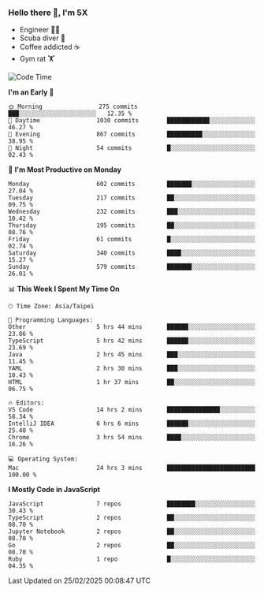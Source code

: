 ### Hello there 👋, I'm 5X

* Engineer 👨‍💻
* Scuba diver 🤿
* Coffee addicted ☕️
* Gym rat 🏋️

<!--START_SECTION:waka-->
![Code Time](http://img.shields.io/badge/Code%20Time-1%2C460%20hrs%2043%20mins-blue)

**I'm an Early 🐤** 

```text
🌞 Morning                275 commits         ███░░░░░░░░░░░░░░░░░░░░░░   12.35 % 
🌆 Daytime                1030 commits        ████████████░░░░░░░░░░░░░   46.27 % 
🌃 Evening                867 commits         ██████████░░░░░░░░░░░░░░░   38.95 % 
🌙 Night                  54 commits          █░░░░░░░░░░░░░░░░░░░░░░░░   02.43 % 
```
📅 **I'm Most Productive on Monday** 

```text
Monday                   602 commits         ███████░░░░░░░░░░░░░░░░░░   27.04 % 
Tuesday                  217 commits         ██░░░░░░░░░░░░░░░░░░░░░░░   09.75 % 
Wednesday                232 commits         ███░░░░░░░░░░░░░░░░░░░░░░   10.42 % 
Thursday                 195 commits         ██░░░░░░░░░░░░░░░░░░░░░░░   08.76 % 
Friday                   61 commits          █░░░░░░░░░░░░░░░░░░░░░░░░   02.74 % 
Saturday                 340 commits         ████░░░░░░░░░░░░░░░░░░░░░   15.27 % 
Sunday                   579 commits         ███████░░░░░░░░░░░░░░░░░░   26.01 % 
```


📊 **This Week I Spent My Time On** 

```text
🕑︎ Time Zone: Asia/Taipei

💬 Programming Languages: 
Other                    5 hrs 44 mins       ██████░░░░░░░░░░░░░░░░░░░   23.86 % 
TypeScript               5 hrs 42 mins       ██████░░░░░░░░░░░░░░░░░░░   23.69 % 
Java                     2 hrs 45 mins       ███░░░░░░░░░░░░░░░░░░░░░░   11.45 % 
YAML                     2 hrs 30 mins       ███░░░░░░░░░░░░░░░░░░░░░░   10.43 % 
HTML                     1 hr 37 mins        ██░░░░░░░░░░░░░░░░░░░░░░░   06.75 % 

🔥 Editors: 
VS Code                  14 hrs 2 mins       ███████████████░░░░░░░░░░   58.34 % 
IntelliJ IDEA            6 hrs 6 mins        ██████░░░░░░░░░░░░░░░░░░░   25.40 % 
Chrome                   3 hrs 54 mins       ████░░░░░░░░░░░░░░░░░░░░░   16.26 % 

💻 Operating System: 
Mac                      24 hrs 3 mins       █████████████████████████   100.00 % 
```

**I Mostly Code in JavaScript** 

```text
JavaScript               7 repos             ████████░░░░░░░░░░░░░░░░░   30.43 % 
TypeScript               2 repos             ██░░░░░░░░░░░░░░░░░░░░░░░   08.70 % 
Jupyter Notebook         2 repos             ██░░░░░░░░░░░░░░░░░░░░░░░   08.70 % 
Go                       2 repos             ██░░░░░░░░░░░░░░░░░░░░░░░   08.70 % 
Ruby                     1 repo              █░░░░░░░░░░░░░░░░░░░░░░░░   04.35 % 
```




 Last Updated on 25/02/2025 00:08:47 UTC
<!--END_SECTION:waka-->
